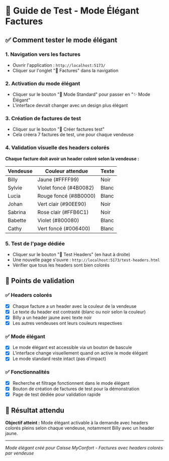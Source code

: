 # 🎨 Guide de Test - Mode Élégant Factures

## ✅ Comment tester le mode élégant

### 1. Navigation vers les factures
- Ouvrir l'application : `http://localhost:5173/`
- Cliquer sur l'onglet "📄 Factures" dans la navigation

### 2. Activation du mode élégant
- Cliquer sur le bouton "🎨 Mode Standard" pour passer en "✨ Mode Élégant"
- L'interface devrait changer avec un design plus élégant

### 3. Création de factures de test
- Cliquer sur le bouton "🧪 Créer factures test" 
- Cela créera 7 factures de test, une pour chaque vendeuse

### 4. Validation visuelle des headers colorés

**Chaque facture doit avoir un header coloré selon la vendeuse :**

| Vendeuse | Couleur attendue | Texte |
|----------|-----------------|-------|
| Billy    | Jaune (#FFFF99) | Noir  |
| Sylvie   | Violet foncé (#4B0082) | Blanc |
| Lucia    | Rouge foncé (#8B0000) | Blanc |
| Johan    | Vert clair (#90EE90) | Noir |
| Sabrina  | Rose clair (#FFB6C1) | Noir |
| Babette  | Violet (#800080) | Blanc |
| Cathy    | Vert foncé (#006400) | Blanc |

### 5. Test de l'page dédiée
- Cliquer sur le bouton "🧪 Test Headers" (en haut à droite)
- Une nouvelle page s'ouvre : `http://localhost:5173/test-headers.html`
- Vérifier que tous les headers sont bien colorés

## 🎯 Points de validation

### ✅ Headers colorés
- [x] Chaque facture a un header avec la couleur de la vendeuse
- [x] Le texte du header est contrasté (blanc ou noir selon la couleur)
- [x] Billy a un header jaune avec texte noir
- [x] Les autres vendeuses ont leurs couleurs respectives

### ✅ Mode élégant
- [x] Le mode élégant est accessible via un bouton de bascule
- [x] L'interface change visuellement quand on active le mode élégant
- [x] Le mode standard reste intact (pas d'impact)

### ✅ Fonctionnalités
- [x] Recherche et filtrage fonctionnent dans le mode élégant
- [x] Bouton de création de factures de test pour la démonstration
- [x] Page de test dédiée pour validation rapide

## 🚀 Résultat attendu

**Objectif atteint :** Mode élégant activable à la demande avec headers colorés pleins selon chaque vendeuse, notamment Billy avec un header jaune.

---

*Mode élégant créé pour Caisse MyConfort - Factures avec headers colorés par vendeuse*
